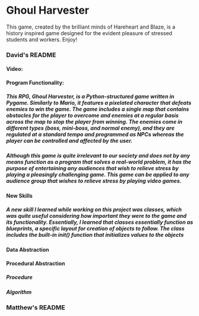 # Ghoul Harvester
This game, created by the brilliant minds of Hareheart and Blaze, is a history inspired game designed for the evident pleasure of stressed students and workers. Enjoy!


### David's README
#### Video:

#### Program Functionality:
##### This RPG, Ghoul Harvester, is a Python-structured game written in Pygame. Similarly to Mario, it features a pixelated character that defeats enemies to win the game. The game includes a single map that contains obstacles for the player to overcome and enemies at a regular basis across the map to stop the player from winning. The enemies come in different types (boss, mini-boss, and normal enemy), and they are regulated at a standard tempo and programmed as NPCs whereas the player can be controlled and affected by the user.
##### Although this game is quite irrelevant to our society and does not by any means function as a program that solves a real-world problem, it has the purpose of entertaining any audiences that wish to relieve stress by playing a pleasingly challenging game. This game can be applied to any audience group that wishes to relieve stress by playing video games.

#### New Skills
##### A new skill I learned while working on this project was classes, which was quite useful considering how important they were to the game and its functionality. Essentially, I learned that classes essentially function as blueprints, a specific layout for creation of objects to follow. The class includes the built-in __init__() function that initializes values to the objects
#### Data Abstraction

#### Procedural Abstraction
##### Procedure
##### Algorithm


### Matthew's README
